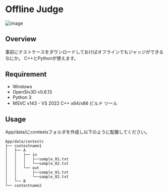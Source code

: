 # Offline Judge
![image](https://github.com/pleiades223/Offline_Judge/assets/96909412/275c6f24-fa49-4429-801e-ca1069d55149)

## Overview
事前にテストケースをダウンロードしておけばオフラインでもジャッジができるなにか。
C++とPythonが使えます。

## Requirement
- Windows
- OpenSiv3D v0.6.13
- Python 3
- MSVC v143 - VS 2022 C++ x64/x86 ビルド ツール

## Usage
App/data/にcontestsフォルダを作成し以下のように配置してください。
```
App/data/contests
├── contestname1
│   ├── A
│   │   ├── in
│   │   │   ├──sample_01.txt
│   │   │   └──sample_02.txt
│   │   └── out
│   │       ├──sample_01.txt
│   │       └──sample_02.txt
│   └── B
└── contestname2
```
